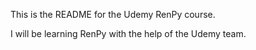 This is the README for the Udemy RenPy course.

I will be learning RenPy with the help of the Udemy team. 
